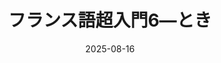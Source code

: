 ---
title: "フランス語超入門6―とき" 
date: 2025-08-16
image: '~/assets/images/desert.jpg'
tags:
- フランス語
- 超入門
---